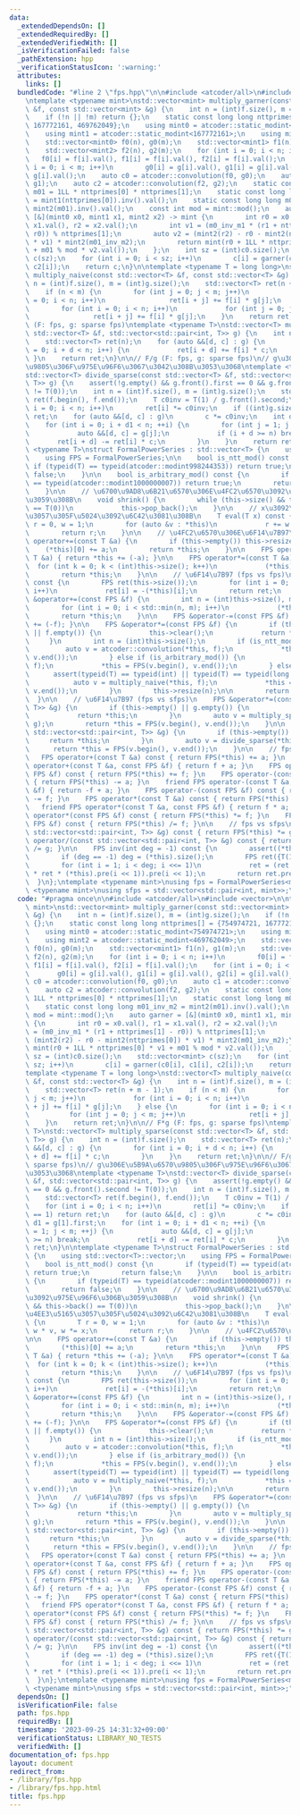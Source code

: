 ```yaml
---
data:
  _extendedDependsOn: []
  _extendedRequiredBy: []
  _extendedVerifiedWith: []
  _isVerificationFailed: false
  _pathExtension: hpp
  _verificationStatusIcon: ':warning:'
  attributes:
    links: []
  bundledCode: "#line 2 \"fps.hpp\"\n\n#include <atcoder/all>\n#include <vector>\n\
    \ntemplate <typename mint>\nstd::vector<mint> multiply_garner(const std::vector<mint>\
    \ &f, const std::vector<mint> &g) {\n    int n = (int)f.size(), m = (int)g.size();\n\
    \    if (!n || !m) return {};\n    static const long long nttprimes[] = {754974721,\
    \ 167772161, 469762049};\n    using mint0 = atcoder::static_modint<754974721>;\n\
    \    using mint1 = atcoder::static_modint<167772161>;\n    using mint2 = atcoder::static_modint<469762049>;\n\
    \    std::vector<mint0> f0(n), g0(m);\n    std::vector<mint1> f1(n), g1(m);\n\
    \    std::vector<mint2> f2(n), g2(m);\n    for (int i = 0; i < n; i++)\n     \
    \   f0[i] = f[i].val(), f1[i] = f[i].val(), f2[i] = f[i].val();\n    for (int\
    \ i = 0; i < m; i++)\n        g0[i] = g[i].val(), g1[i] = g[i].val(), g2[i] =\
    \ g[i].val();\n    auto c0 = atcoder::convolution(f0, g0);\n    auto c1 = atcoder::convolution(f1,\
    \ g1);\n    auto c2 = atcoder::convolution(f2, g2);\n    static const long long\
    \ m01 = 1LL * nttprimes[0] * nttprimes[1];\n    static const long long m0_inv_m1\
    \ = mint1(nttprimes[0]).inv().val();\n    static const long long m01_inv_m2 =\
    \ mint2(m01).inv().val();\n    const int mod = mint::mod();\n    auto garner =\
    \ [&](mint0 x0, mint1 x1, mint2 x2) -> mint {\n        int r0 = x0.val(), r1 =\
    \ x1.val(), r2 = x2.val();\n        int v1 = (m0_inv_m1 * (r1 + nttprimes[1] -\
    \ r0)) % nttprimes[1];\n        auto v2 = (mint2(r2) - r0 - mint2(nttprimes[0])\
    \ * v1) * mint2(m01_inv_m2);\n        return mint(r0 + 1LL * nttprimes[0] * v1\
    \ + m01 % mod * v2.val());\n    };\n    int sz = (int)c0.size();\n    std::vector<mint>\
    \ c(sz);\n    for (int i = 0; i < sz; i++)\n        c[i] = garner(c0[i], c1[i],\
    \ c2[i]);\n    return c;\n}\n\ntemplate <typename T = long long>\nstd::vector<T>\
    \ multiply_naive(const std::vector<T> &f, const std::vector<T> &g) {\n    int\
    \ n = (int)f.size(), m = (int)g.size();\n    std::vector<T> ret(n + m - 1);\n\
    \    if (n < m) {\n        for (int j = 0; j < m; j++)\n            for (int i\
    \ = 0; i < n; i++)\n                ret[i + j] += f[i] * g[j];\n    } else {\n\
    \        for (int i = 0; i < n; i++)\n            for (int j = 0; j < m; j++)\n\
    \                ret[i + j] += f[i] * g[j];\n    }\n    return ret;\n}\n\n// F*g\
    \ (F: fps, g: sparse fps)\ntemplate <typename T>\nstd::vector<T> multiply_sparse(const\
    \ std::vector<T> &f, std::vector<std::pair<int, T>> g) {\n    int n = (int)f.size();\n\
    \    std::vector<T> ret(n);\n    for (auto &&[d, c] : g) {\n        for (int i\
    \ = 0; i + d < n; i++) {\n            ret[i + d] += f[i] * c;\n        }\n   \
    \ }\n    return ret;\n}\n\n// F/g (F: fps, g: sparse fps)\n// g\u306E\u5B9A\u6570\
    \u9805\u306F\u975E\u96F6\u3067\u3042\u308B\u3053\u3068\ntemplate <typename T>\n\
    std::vector<T> divide_sparse(const std::vector<T> &f, std::vector<std::pair<int,\
    \ T>> g) {\n    assert(!g.empty() && g.front().first == 0 && g.front().second\
    \ != T(0));\n    int n = (int)f.size(), m = (int)g.size();\n    std::vector<T>\
    \ ret(f.begin(), f.end());\n    T c0inv = T(1) / g.front().second;\n    for (int\
    \ i = 0; i < n; i++)\n        ret[i] *= c0inv;\n    if ((int)g.size() == 1) return\
    \ ret;\n    for (auto &&[d, c] : g)\n        c *= c0inv;\n    int d1 = g[1].first;\n\
    \    for (int i = 0; i + d1 < n; ++i) {\n        for (int j = 1; j < m; ++j) {\n\
    \            auto &&[d, c] = g[j];\n            if (i + d >= n) break;\n     \
    \       ret[i + d] -= ret[i] * c;\n        }\n    }\n    return ret;\n}\n\ntemplate\
    \ <typename T>\nstruct FormalPowerSeries : std::vector<T> {\n    using std::vector<T>::vector;\n\
    \    using FPS = FormalPowerSeries;\n\n    bool is_ntt_mod() const {\n       \
    \ if (typeid(T) == typeid(atcoder::modint998244353)) return true;\n        return\
    \ false;\n    }\n\n    bool is_arbitrary_mod() const {\n        if (typeid(T)\
    \ == typeid(atcoder::modint1000000007)) return true;\n        return false;\n\
    \    }\n\n    // \u6700\u9AD8\u6B21\u6570\u306E\u4FC2\u6570\u3092\u975E\u96F6\u306B\
    \u3059\u308B\n    void shrink() {\n        while (this->size() && this->back()\
    \ == T(0))\n            this->pop_back();\n    }\n\n    // x\u3092\u4EE3\u5165\
    \u3057\u305F\u5024\u3092\u6C42\u3081\u308B\n    T eval(T x) const {\n        T\
    \ r = 0, w = 1;\n        for (auto &v : *this)\n            r += w * v, w *= x;\n\
    \        return r;\n    }\n\n    // \u4FC2\u6570\u306E\u6F14\u7B97\n\n    FPS\
    \ operator+=(const T &a) {\n        if (this->empty()) this->resize(1);\n    \
    \    (*this)[0] += a;\n        return *this;\n    }\n\n    FPS operator-=(const\
    \ T &a) { return *this += (-a); }\n\n    FPS operator*=(const T &a) {\n      \
    \  for (int k = 0; k < (int)this->size(); k++)\n            (*this)[k] *= a;\n\
    \        return *this;\n    }\n\n    // \u6F14\u7B97 (fps vs fps)\n\n    FPS operator-()\
    \ const {\n        FPS ret(this->size());\n        for (int i = 0; i < (int)this->size();\
    \ i++)\n            ret[i] = -(*this)[i];\n        return ret;\n    }\n\n    FPS\
    \ &operator+=(const FPS &f) {\n        int n = (int)this->size(), m = (int)f.size();\n\
    \        for (int i = 0; i < std::min(n, m); i++)\n            (*this)[i] += f[i];\n\
    \        return *this;\n    }\n\n    FPS &operator-=(const FPS &f) { return *this\
    \ += (-f); }\n\n    FPS &operator*=(const FPS &f) {\n        if (this->empty()\
    \ || f.empty()) {\n            this->clear();\n            return *this;\n   \
    \     }\n        int n = (int)this->size();\n        if (is_ntt_mod()) {\n   \
    \         auto v = atcoder::convolution(*this, f);\n            *this = FPS(v.begin(),\
    \ v.end());\n        } else if (is_arbitrary_mod()) {\n            auto v = multiply_garner(*this,\
    \ f);\n            *this = FPS(v.begin(), v.end());\n        } else {\n      \
    \      assert(typeid(T) == typeid(int) || typeid(T) == typeid(long long));\n \
    \           auto v = multiply_naive(*this, f);\n            *this = FPS(v.begin(),\
    \ v.end());\n        }\n        this->resize(n);\n\n        return *this;\n  \
    \  }\n\n    // \u6F14\u7B97 (fps vs sfps)\n    FPS &operator*=(const std::vector<std::pair<int,\
    \ T>> &g) {\n        if (this->empty() || g.empty()) {\n            this->clear();\n\
    \            return *this;\n        }\n        auto v = multiply_sparse(*this,\
    \ g);\n        return *this = FPS(v.begin(), v.end());\n    }\n\n    FPS &operator/=(const\
    \ std::vector<std::pair<int, T>> &g) {\n        if (this->empty()) {\n       \
    \     return *this;\n        }\n        auto v = divide_sparse(*this, g);\n  \
    \      return *this = FPS(v.begin(), v.end());\n    }\n\n    // fps vs fps\n \
    \   FPS operator+(const T &a) const { return FPS(*this) += a; }\n    friend FPS\
    \ operator+(const T &a, const FPS &f) { return f + a; }\n    FPS operator+(const\
    \ FPS &f) const { return FPS(*this) += f; }\n    FPS operator-(const T &a) const\
    \ { return FPS(*this) -= a; }\n    friend FPS operator-(const T &a, const FPS\
    \ &f) { return -f + a; }\n    FPS operator-(const FPS &f) const { return FPS(*this)\
    \ -= f; }\n    FPS operator*(const T &a) const { return FPS(*this) *= a; }\n \
    \   friend FPS operator*(const T &a, const FPS &f) { return f * a; }\n    FPS\
    \ operator*(const FPS &f) const { return FPS(*this) *= f; }\n    FPS operator/(const\
    \ FPS &f) const { return FPS(*this) /= f; }\n\n    // fps vs sfps\n    FPS operator*(const\
    \ std::vector<std::pair<int, T>> &g) const { return FPS(*this) *= g; }\n    FPS\
    \ operator/(const std::vector<std::pair<int, T>> &g) const { return FPS(*this)\
    \ /= g; }\n\n    FPS inv(int deg = -1) const {\n        assert((*this)[0] != T(0));\n\
    \        if (deg == -1) deg = (*this).size();\n        FPS ret({T(1) / (*this)[0]});\n\
    \        for (int i = 1; i < deg; i <<= 1)\n            ret = (ret + ret - ret\
    \ * ret * (*this).pre(i << 1)).pre(i << 1);\n        return ret.pre(deg);\n  \
    \  }\n};\ntemplate <typename mint>\nusing fps = FormalPowerSeries<mint>;\ntemplate\
    \ <typename mint>\nusing sfps = std::vector<std::pair<int, mint>>;\n"
  code: "#pragma once\n\n#include <atcoder/all>\n#include <vector>\n\ntemplate <typename\
    \ mint>\nstd::vector<mint> multiply_garner(const std::vector<mint> &f, const std::vector<mint>\
    \ &g) {\n    int n = (int)f.size(), m = (int)g.size();\n    if (!n || !m) return\
    \ {};\n    static const long long nttprimes[] = {754974721, 167772161, 469762049};\n\
    \    using mint0 = atcoder::static_modint<754974721>;\n    using mint1 = atcoder::static_modint<167772161>;\n\
    \    using mint2 = atcoder::static_modint<469762049>;\n    std::vector<mint0>\
    \ f0(n), g0(m);\n    std::vector<mint1> f1(n), g1(m);\n    std::vector<mint2>\
    \ f2(n), g2(m);\n    for (int i = 0; i < n; i++)\n        f0[i] = f[i].val(),\
    \ f1[i] = f[i].val(), f2[i] = f[i].val();\n    for (int i = 0; i < m; i++)\n \
    \       g0[i] = g[i].val(), g1[i] = g[i].val(), g2[i] = g[i].val();\n    auto\
    \ c0 = atcoder::convolution(f0, g0);\n    auto c1 = atcoder::convolution(f1, g1);\n\
    \    auto c2 = atcoder::convolution(f2, g2);\n    static const long long m01 =\
    \ 1LL * nttprimes[0] * nttprimes[1];\n    static const long long m0_inv_m1 = mint1(nttprimes[0]).inv().val();\n\
    \    static const long long m01_inv_m2 = mint2(m01).inv().val();\n    const int\
    \ mod = mint::mod();\n    auto garner = [&](mint0 x0, mint1 x1, mint2 x2) -> mint\
    \ {\n        int r0 = x0.val(), r1 = x1.val(), r2 = x2.val();\n        int v1\
    \ = (m0_inv_m1 * (r1 + nttprimes[1] - r0)) % nttprimes[1];\n        auto v2 =\
    \ (mint2(r2) - r0 - mint2(nttprimes[0]) * v1) * mint2(m01_inv_m2);\n        return\
    \ mint(r0 + 1LL * nttprimes[0] * v1 + m01 % mod * v2.val());\n    };\n    int\
    \ sz = (int)c0.size();\n    std::vector<mint> c(sz);\n    for (int i = 0; i <\
    \ sz; i++)\n        c[i] = garner(c0[i], c1[i], c2[i]);\n    return c;\n}\n\n\
    template <typename T = long long>\nstd::vector<T> multiply_naive(const std::vector<T>\
    \ &f, const std::vector<T> &g) {\n    int n = (int)f.size(), m = (int)g.size();\n\
    \    std::vector<T> ret(n + m - 1);\n    if (n < m) {\n        for (int j = 0;\
    \ j < m; j++)\n            for (int i = 0; i < n; i++)\n                ret[i\
    \ + j] += f[i] * g[j];\n    } else {\n        for (int i = 0; i < n; i++)\n  \
    \          for (int j = 0; j < m; j++)\n                ret[i + j] += f[i] * g[j];\n\
    \    }\n    return ret;\n}\n\n// F*g (F: fps, g: sparse fps)\ntemplate <typename\
    \ T>\nstd::vector<T> multiply_sparse(const std::vector<T> &f, std::vector<std::pair<int,\
    \ T>> g) {\n    int n = (int)f.size();\n    std::vector<T> ret(n);\n    for (auto\
    \ &&[d, c] : g) {\n        for (int i = 0; i + d < n; i++) {\n            ret[i\
    \ + d] += f[i] * c;\n        }\n    }\n    return ret;\n}\n\n// F/g (F: fps, g:\
    \ sparse fps)\n// g\u306E\u5B9A\u6570\u9805\u306F\u975E\u96F6\u3067\u3042\u308B\
    \u3053\u3068\ntemplate <typename T>\nstd::vector<T> divide_sparse(const std::vector<T>\
    \ &f, std::vector<std::pair<int, T>> g) {\n    assert(!g.empty() && g.front().first\
    \ == 0 && g.front().second != T(0));\n    int n = (int)f.size(), m = (int)g.size();\n\
    \    std::vector<T> ret(f.begin(), f.end());\n    T c0inv = T(1) / g.front().second;\n\
    \    for (int i = 0; i < n; i++)\n        ret[i] *= c0inv;\n    if ((int)g.size()\
    \ == 1) return ret;\n    for (auto &&[d, c] : g)\n        c *= c0inv;\n    int\
    \ d1 = g[1].first;\n    for (int i = 0; i + d1 < n; ++i) {\n        for (int j\
    \ = 1; j < m; ++j) {\n            auto &&[d, c] = g[j];\n            if (i + d\
    \ >= n) break;\n            ret[i + d] -= ret[i] * c;\n        }\n    }\n    return\
    \ ret;\n}\n\ntemplate <typename T>\nstruct FormalPowerSeries : std::vector<T>\
    \ {\n    using std::vector<T>::vector;\n    using FPS = FormalPowerSeries;\n\n\
    \    bool is_ntt_mod() const {\n        if (typeid(T) == typeid(atcoder::modint998244353))\
    \ return true;\n        return false;\n    }\n\n    bool is_arbitrary_mod() const\
    \ {\n        if (typeid(T) == typeid(atcoder::modint1000000007)) return true;\n\
    \        return false;\n    }\n\n    // \u6700\u9AD8\u6B21\u6570\u306E\u4FC2\u6570\
    \u3092\u975E\u96F6\u306B\u3059\u308B\n    void shrink() {\n        while (this->size()\
    \ && this->back() == T(0))\n            this->pop_back();\n    }\n\n    // x\u3092\
    \u4EE3\u5165\u3057\u305F\u5024\u3092\u6C42\u3081\u308B\n    T eval(T x) const\
    \ {\n        T r = 0, w = 1;\n        for (auto &v : *this)\n            r +=\
    \ w * v, w *= x;\n        return r;\n    }\n\n    // \u4FC2\u6570\u306E\u6F14\u7B97\
    \n\n    FPS operator+=(const T &a) {\n        if (this->empty()) this->resize(1);\n\
    \        (*this)[0] += a;\n        return *this;\n    }\n\n    FPS operator-=(const\
    \ T &a) { return *this += (-a); }\n\n    FPS operator*=(const T &a) {\n      \
    \  for (int k = 0; k < (int)this->size(); k++)\n            (*this)[k] *= a;\n\
    \        return *this;\n    }\n\n    // \u6F14\u7B97 (fps vs fps)\n\n    FPS operator-()\
    \ const {\n        FPS ret(this->size());\n        for (int i = 0; i < (int)this->size();\
    \ i++)\n            ret[i] = -(*this)[i];\n        return ret;\n    }\n\n    FPS\
    \ &operator+=(const FPS &f) {\n        int n = (int)this->size(), m = (int)f.size();\n\
    \        for (int i = 0; i < std::min(n, m); i++)\n            (*this)[i] += f[i];\n\
    \        return *this;\n    }\n\n    FPS &operator-=(const FPS &f) { return *this\
    \ += (-f); }\n\n    FPS &operator*=(const FPS &f) {\n        if (this->empty()\
    \ || f.empty()) {\n            this->clear();\n            return *this;\n   \
    \     }\n        int n = (int)this->size();\n        if (is_ntt_mod()) {\n   \
    \         auto v = atcoder::convolution(*this, f);\n            *this = FPS(v.begin(),\
    \ v.end());\n        } else if (is_arbitrary_mod()) {\n            auto v = multiply_garner(*this,\
    \ f);\n            *this = FPS(v.begin(), v.end());\n        } else {\n      \
    \      assert(typeid(T) == typeid(int) || typeid(T) == typeid(long long));\n \
    \           auto v = multiply_naive(*this, f);\n            *this = FPS(v.begin(),\
    \ v.end());\n        }\n        this->resize(n);\n\n        return *this;\n  \
    \  }\n\n    // \u6F14\u7B97 (fps vs sfps)\n    FPS &operator*=(const std::vector<std::pair<int,\
    \ T>> &g) {\n        if (this->empty() || g.empty()) {\n            this->clear();\n\
    \            return *this;\n        }\n        auto v = multiply_sparse(*this,\
    \ g);\n        return *this = FPS(v.begin(), v.end());\n    }\n\n    FPS &operator/=(const\
    \ std::vector<std::pair<int, T>> &g) {\n        if (this->empty()) {\n       \
    \     return *this;\n        }\n        auto v = divide_sparse(*this, g);\n  \
    \      return *this = FPS(v.begin(), v.end());\n    }\n\n    // fps vs fps\n \
    \   FPS operator+(const T &a) const { return FPS(*this) += a; }\n    friend FPS\
    \ operator+(const T &a, const FPS &f) { return f + a; }\n    FPS operator+(const\
    \ FPS &f) const { return FPS(*this) += f; }\n    FPS operator-(const T &a) const\
    \ { return FPS(*this) -= a; }\n    friend FPS operator-(const T &a, const FPS\
    \ &f) { return -f + a; }\n    FPS operator-(const FPS &f) const { return FPS(*this)\
    \ -= f; }\n    FPS operator*(const T &a) const { return FPS(*this) *= a; }\n \
    \   friend FPS operator*(const T &a, const FPS &f) { return f * a; }\n    FPS\
    \ operator*(const FPS &f) const { return FPS(*this) *= f; }\n    FPS operator/(const\
    \ FPS &f) const { return FPS(*this) /= f; }\n\n    // fps vs sfps\n    FPS operator*(const\
    \ std::vector<std::pair<int, T>> &g) const { return FPS(*this) *= g; }\n    FPS\
    \ operator/(const std::vector<std::pair<int, T>> &g) const { return FPS(*this)\
    \ /= g; }\n\n    FPS inv(int deg = -1) const {\n        assert((*this)[0] != T(0));\n\
    \        if (deg == -1) deg = (*this).size();\n        FPS ret({T(1) / (*this)[0]});\n\
    \        for (int i = 1; i < deg; i <<= 1)\n            ret = (ret + ret - ret\
    \ * ret * (*this).pre(i << 1)).pre(i << 1);\n        return ret.pre(deg);\n  \
    \  }\n};\ntemplate <typename mint>\nusing fps = FormalPowerSeries<mint>;\ntemplate\
    \ <typename mint>\nusing sfps = std::vector<std::pair<int, mint>>;"
  dependsOn: []
  isVerificationFile: false
  path: fps.hpp
  requiredBy: []
  timestamp: '2023-09-25 14:31:32+09:00'
  verificationStatus: LIBRARY_NO_TESTS
  verifiedWith: []
documentation_of: fps.hpp
layout: document
redirect_from:
- /library/fps.hpp
- /library/fps.hpp.html
title: fps.hpp
---
```

